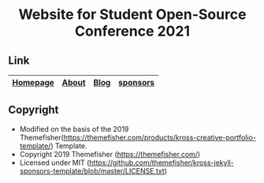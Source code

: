 <div align="center">
	<h1>Website for Student Open-Source Conference 2021</h1>
</div>

## Link

| [Homepage](https://2021zh.sosconf.org)  | [About](https://2021zh.sosconf.org/about)  | [Blog](https://2021zh.sosconf.org/blog)  | [sponsors](https://2021zh.sosconf.org/sponsors)  |
|---|---|---|---|

## Copyright

- Modified on the basis of the 2019 Themefisher(https://themefisher.com/products/kross-creative-portfolio-template/) Template.
- Copyright 2019 Themefisher (https://themefisher.com/)
- Licensed under MIT (https://github.com/themefisher/kross-jekyll-sponsors-template/blob/master/LICENSE.txt)
